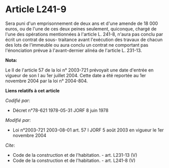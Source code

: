 # Article L241-9

Sera puni d'un emprisonnement de deux ans et d'une amende de 18 000 euros, ou de l'une de ces deux peines seulement,
quiconque, chargé de l'une des opérations mentionnées à l'article L. 241-8, n'aura pas conclu par écrit un contrat de sous-
traitance avant l'exécution des travaux de chacun des lots de l'immeuble ou aura conclu un contrat ne comportant pas
l'énonciation prévue à l'avant-dernier alinéa de l'article L. 231-13.

**Nota:**

Le II de l'article 57 de la loi n° 2003-721 prévoyait une date d'entrée en vigueur de son I au 1er juillet 2004. Cette date a
été reportée au 1er novembre 2004 par la loi n° 2004-804.

**Liens relatifs à cet article**

_Codifié par_:

  - Décret n°78-621 1978-05-31 JORF 8 juin 1978

_Modifié par_:

  - Loi n°2003-721 2003-08-01 art. 57 I JORF 5 août 2003 en vigueur le 1er novembre 2004

_Cite_:

  - Code de la construction et de l'habitation. - art. L231-13 (V)
  - Code de la construction et de l'habitation. - art. L241-8 (V)
